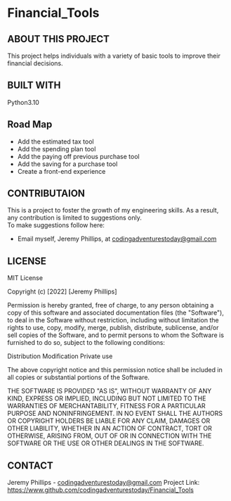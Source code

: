 # Financial_Tools

## ABOUT THIS PROJECT 

This project helps individuals with a variety of basic tools to improve their financial decisions.  <br>


## BUILT WITH 

Python3.10 



## Road Map
- Add the estimated tax tool <br>
- Add the spending plan tool <br>
- Add the paying off previous purchase tool <br>
- Add the saving for a purchase tool <br>
- Create a front-end experience 


## CONTRIBUTAION 
This is a project to foster the growth of my engineering skills. As a result, any contribution is limited to suggestions only.  <br>
To make suggestions follow here: 
- Email myself, Jeremy Phillips, at codingadventurestoday@gmail.com

## LICENSE 

MIT License

Copyright (c) [2022] [Jeremy Phillips]

Permission is hereby granted, free of charge, to any person obtaining a copy
of this software and associated documentation files (the "Software"), to deal
in the Software without restriction, including without limitation the rights
to use, copy, modify, merge, publish, distribute, sublicense, and/or sell
copies of the Software, and to permit persons to whom the Software is
furnished to do so, subject to the following conditions:

Distribution
Modification
Private use

The above copyright notice and this permission notice shall be included in all
copies or substantial portions of the Software.

THE SOFTWARE IS PROVIDED "AS IS", WITHOUT WARRANTY OF ANY KIND, EXPRESS OR
IMPLIED, INCLUDING BUT NOT LIMITED TO THE WARRANTIES OF MERCHANTABILITY,
FITNESS FOR A PARTICULAR PURPOSE AND NONINFRINGEMENT. IN NO EVENT SHALL THE
AUTHORS OR COPYRIGHT HOLDERS BE LIABLE FOR ANY CLAIM, DAMAGES OR OTHER
LIABILITY, WHETHER IN AN ACTION OF CONTRACT, TORT OR OTHERWISE, ARISING FROM,
OUT OF OR IN CONNECTION WITH THE SOFTWARE OR THE USE OR OTHER DEALINGS IN THE
SOFTWARE.

## CONTACT 

Jeremy Phillips - codingadventurestoday@gmail.com
Project Link: https://www.github.com/codingadventurestoday/Financial_Tools
